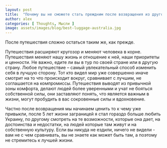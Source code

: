 ```yaml
---
layout: post
title:  "Почему вы не сможете стать преждним после возвращения из другой страны?"
author: alex
categories: [ Thoughts, Мысли ]
image: assets/images/blog/best-luggage-australia.jpg
---
```


После путешествия сложно остаться таким же, как прежде.

Путешествия расширяют кругозор и меняют человека в корне. Путешествия меняют нашу жизнь и отношение к ней, наши приоритеты и ценности. Не важно, едите ли вы в тур по своей стране или в другую страну. Любое путешествие – самый увлекательный способ изменить себя в лучшую сторону. Тот кто видел мир уже совершенно иначе смотрит на то что происходит вокруг, сравнивает с лучшим, не соглашается на компромиссы. Путешествия выводят из привычной зоны комфорта, делают людей более уверенными и учат не бояться собственной силы, они заставляют понять, что является важным в жизни, могут пробудить в вас сокровенные силы и вдохновение.

Частно после возвращения мы начинаем ценить то к чему уже привыкли, после 5 лет жизни заграницей я стал гораздо больше любить Украину, по другому смотреть на те возможности, которые она дает, на достоинства и недостатки, на людей которые там живут и на собственную культуру. Если вы никуда не ездили, ничего не видели - вам не с чем сравнивать, вы не знаете как может быть там, а поэтому не стремитесь к лучшей жизни.


